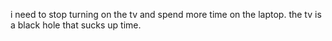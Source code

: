 
i need to stop turning on the tv and spend more time on the laptop.
the tv is a black hole that sucks up time.